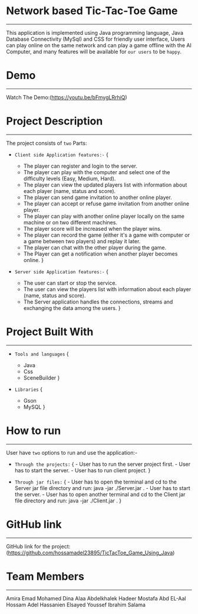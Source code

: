 
# Network based Tic-Tac-Toe Game
---------------------------------
This application is implemented using Java programming language, 
Java Database Connectivity (MySql) and CSS for friendly user interface,
Users can play online on the same network and can play a game offline with the AI Computer,
and many features will be available for `our users` to be `happy`.

# Demo
--------
Watch The Demo:(https://youtu.be/bFmygLRrhiQ)

# Project Description
----------------------
 The project consists of `two` Parts:

- `Client side Application features:-`
  {
    - The player can register and login to the server.
    - The player can play with the computer and select one of the difficulty levels (Easy, Medium, Hard).
    - The player can view the updated players list with information about each player (name, status and score).
    - The player can send game invitation to another online player.
    - The player can accept or refuse game invitation from another online player.
    - The player can play with another online player locally on the same machine or on two different machines.
    - The player score will be increased when the player wins.
    - The player can record the game (either it's a game with computer or a game between two players) and replay it later.
    - The player can chat with the other player during the game. 
    - The Player can get a notification when another player becomes online.
  }  
  
 - `Server side Application features:-`
  {
    - The user can start or stop the service.
    - The user can view the players list with information about each player (name, status and score).
    - The Server application handles the connections, streams and exchanging the data among the users.
  }

# Project Built With
---------------------
 - `Tools and languages`
    {
      - Java
      - Css
      - SceneBuilder
    }

 - `Libraries`
    {
      - Gson
      - MySQL 
     }
    
# How to run
-------------
  User have `two` options to run and use the application:-

   - `Through the projects:`
	  {
         - User has to run the server project first.
         - User has to start the server. 
         - User has to run client project.
	  }
         
   - `Through jar files:`
	  {
          - User has to open the terminal and cd to the Server jar file directory and run: java -jar ./Server.jar .
          - User has to start the server.
          - User has to open another terminal and cd to the Client jar file directory and run: java -jar ./Client.jar .
	  }

# GitHub link
--------------
GitHub link for the project:(https://github.com/hossamadel23895/TicTacToe_Game_Using_Java)

# Team Members
---------------
Amira Emad Mohamed
Dina Alaa Abdelkhalek
Hadeer Mostafa Abd EL-Aal
Hossam Adel Hassanien Elsayed
Youssef Ibrahim Salama
